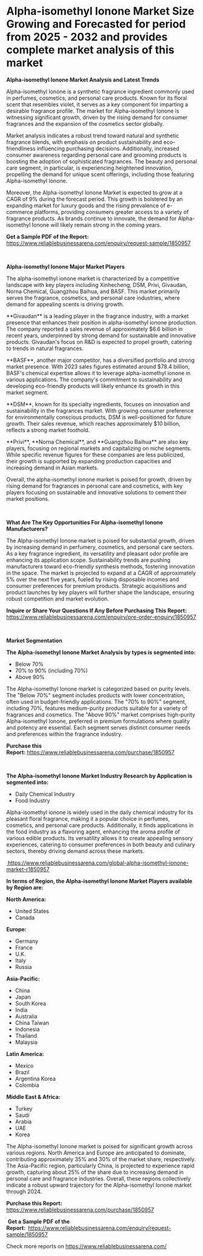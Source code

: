<p><h1>Alpha-isomethyl Ionone Market Size Growing and Forecasted for period from 2025 - 2032 and provides complete market analysis of this market</h1></p><p><strong>Alpha-isomethyl Ionone Market Analysis and Latest Trends</strong></p>
<p><p>Alpha-isomethyl Ionone is a synthetic fragrance ingredient commonly used in perfumes, cosmetics, and personal care products. Known for its floral scent that resembles violet, it serves as a key component for imparting a desirable fragrance profile. The market for Alpha-isomethyl Ionone is witnessing significant growth, driven by the rising demand for consumer fragrances and the expansion of the cosmetics sector globally.</p><p>Market analysis indicates a robust trend toward natural and synthetic fragrance blends, with emphasis on product sustainability and eco-friendliness influencing purchasing decisions. Additionally, increased consumer awareness regarding personal care and grooming products is boosting the adoption of sophisticated fragrances. The beauty and personal care segment, in particular, is experiencing heightened innovation, propelling the demand for unique scent offerings, including those featuring Alpha-isomethyl Ionone.</p><p>Moreover, the Alpha-isomethyl Ionone Market is expected to grow at a CAGR of 9% during the forecast period. This growth is bolstered by an expanding market for luxury goods and the rising prevalence of e-commerce platforms, providing consumers greater access to a variety of fragrance products. As brands continue to innovate, the demand for Alpha-isomethyl Ionone will likely remain strong in the coming years.</p></p>
<p><strong>Get a Sample PDF of the Report:&nbsp;</strong> <a href="https://www.reliablebusinessarena.com/enquiry/request-sample/1850957?utm_campaign=1871&utm_medium=2&utm_source=Github&utm_content=ia&utm_term=07012025&utm_id=alpha-isomethyl-ionone">https://www.reliablebusinessarena.com/enquiry/request-sample/1850957</a></p>
<p>&nbsp;</p>
<p><strong>Alpha-isomethyl Ionone Major Market Players</strong></p>
<p><p>The alpha-isomethyl ionone market is characterized by a competitive landscape with key players including Xinhecheng, DSM, Privi, Givaudan, Norna Chemical, Guangzhou Baihua, and BASF. This market primarily serves the fragrance, cosmetics, and personal care industries, where demand for appealing scents is driving growth.</p><p>**Givaudan** is a leading player in the fragrance industry, with a market presence that enhances their position in alpha-isomethyl ionone production. The company reported a sales revenue of approximately $6.6 billion in recent years, underpinned by strong demand for sustainable and innovative products. Givaudan's focus on R&D is expected to propel growth, catering to trends in natural fragrances.</p><p>**BASF**, another major competitor, has a diversified portfolio and strong market presence. With 2023 sales figures estimated around $78.4 billion, BASF's chemical expertise allows it to leverage alpha-isomethyl ionone in various applications. The company's commitment to sustainability and developing eco-friendly products will likely enhance its growth in this market segment.</p><p>**DSM**, known for its specialty ingredients, focuses on innovation and sustainability in the fragrances market. With growing consumer preference for environmentally conscious products, DSM is well-positioned for future growth. Their sales revenue, which reaches approximately $10 billion, reflects a strong market foothold.</p><p>**Privi**, **Norna Chemical**, and **Guangzhou Baihua** are also key players, focusing on regional markets and capitalizing on niche segments. While specific revenue figures for these companies are less publicized, their growth is supported by expanding production capacities and increasing demand in Asian markets.</p><p>Overall, the alpha-isomethyl ionone market is poised for growth, driven by rising demand for fragrances in personal care and cosmetics, with key players focusing on sustainable and innovative solutions to cement their market positions.</p></p>
<p>&nbsp;</p>
<p><strong>What Are The Key Opportunities For Alpha-isomethyl Ionone Manufacturers?</strong></p>
<p><p>The Alpha-isomethyl Ionone market is poised for substantial growth, driven by increasing demand in perfumery, cosmetics, and personal care sectors. As a key fragrance ingredient, its versatility and pleasant odor profile are enhancing its application scope. Sustainability trends are pushing manufacturers toward eco-friendly synthesis methods, fostering innovation in the space. The market is projected to expand at a CAGR of approximately 5% over the next five years, fueled by rising disposable incomes and consumer preferences for premium products. Strategic acquisitions and product launches by key players will further shape the landscape, ensuring robust competition and market evolution.</p></p>
<p><strong>Inquire or Share Your Questions If Any Before Purchasing This Report:</strong> <a href="https://www.reliablebusinessarena.com/enquiry/pre-order-enquiry/1850957?utm_campaign=1871&utm_medium=2&utm_source=Github&utm_content=ia&utm_term=07012025&utm_id=alpha-isomethyl-ionone">https://www.reliablebusinessarena.com/enquiry/pre-order-enquiry/1850957</a></p>
<p>&nbsp;</p>
<p><strong>Market Segmentation</strong></p>
<p><strong>The Alpha-isomethyl Ionone Market Analysis by types is segmented into:</strong></p>
<p><ul><li>Below 70%</li><li>70% to 90% (including 70%)</li><li>Above 90%</li></ul></p>
<p><p>The Alpha-isomethyl Ionone market is categorized based on purity levels. The "Below 70%" segment includes products with lower concentration, often used in budget-friendly applications. The "70% to 90%" segment, including 70%, features medium-purity products suitable for a variety of fragrances and cosmetics. The "Above 90%" market comprises high-purity Alpha-isomethyl Ionone, preferred in premium formulations where quality and potency are essential. Each segment serves distinct consumer needs and preferences within the fragrance industry.</p></p>
<p><strong>Purchase this Report:&nbsp;</strong><a href="https://www.reliablebusinessarena.com/purchase/1850957?utm_campaign=1871&utm_medium=2&utm_source=Github&utm_content=ia&utm_term=07012025&utm_id=alpha-isomethyl-ionone">https://www.reliablebusinessarena.com/purchase/1850957</a></p>
<p>&nbsp;</p>
<p><strong>The Alpha-isomethyl Ionone Market Industry Research by Application is segmented into:</strong></p>
<p><ul><li>Daily Chemical Industry</li><li>Food Industry</li></ul></p>
<p><p>Alpha-isomethyl ionone is widely used in the daily chemical industry for its pleasant floral fragrance, making it a popular choice in perfumes, cosmetics, and personal care products. Additionally, it finds applications in the food industry as a flavoring agent, enhancing the aroma profile of various edible products. Its versatility allows it to create appealing sensory experiences, catering to consumer preferences in both beauty and culinary sectors, thereby driving demand across these markets.</p></p>
<p><a href="https://www.reliablebusinessarena.com/global-alpha-isomethyl-ionone-market-r1850957?utm_campaign=1871&utm_medium=2&utm_source=Github&utm_content=ia&utm_term=07012025&utm_id=alpha-isomethyl-ionone">&nbsp;https://www.reliablebusinessarena.com/global-alpha-isomethyl-ionone-market-r1850957</a></p>
<p><strong>In terms of Region, the Alpha-isomethyl Ionone Market Players available by Region are:</strong></p>
<p>
    <p> <strong> North America: </strong>
        <ul>
            <li>United States</li>
            <li>Canada</li>
        </ul>
        </p> 
    <p> <strong> Europe: </strong>
        <ul>
            <li>Germany</li>
            <li>France</li>
            <li>U.K.</li>
            <li>Italy</li>
            <li>Russia</li>
        </ul>
        </p> 
    <p> <strong> Asia-Pacific: </strong>
        <ul>
            <li>China</li>
            <li>Japan</li>
            <li>South Korea</li>
            <li>India</li>
            <li>Australia</li>
            <li>China Taiwan</li>
            <li>Indonesia</li>
            <li>Thailand</li>
            <li>Malaysia</li>
        </ul>
        </p> 
    <p> <strong> Latin America: </strong>
        <ul>
            <li>Mexico</li>
            <li>Brazil</li>
            <li>Argentina Korea</li>
            <li>Colombia</li>
        </ul>
        </p> 
    <p> <strong> Middle East & Africa: </strong>
        <ul>
            <li>Turkey</li>
            <li>Saudi</li>
            <li>Arabia</li>
            <li>UAE</li>
            <li>Korea</li>
        </ul>
    </p>
    </p>
<p><p>The Alpha-isomethyl Ionone market is poised for significant growth across various regions. North America and Europe are anticipated to dominate, contributing approximately 35% and 30% of the market share, respectively. The Asia-Pacific region, particularly China, is projected to experience rapid growth, capturing about 25% of the share due to increasing demand in personal care and fragrance industries. Overall, these regions collectively indicate a robust upward trajectory for the Alpha-isomethyl Ionone market through 2024.</p></p>
<p><strong>Purchase this Report: </strong><a href="https://www.reliablebusinessarena.com/purchase/1850957?utm_campaign=1871&utm_medium=2&utm_source=Github&utm_content=ia&utm_term=07012025&utm_id=alpha-isomethyl-ionone">https://www.reliablebusinessarena.com/purchase/1850957</a></p>
<p>&nbsp;<strong>Get a Sample PDF of the Report:&nbsp;&nbsp;</strong><a href="https://www.reliablebusinessarena.com/enquiry/request-sample/1850957?utm_campaign=1871&utm_medium=2&utm_source=Github&utm_content=ia&utm_term=07012025&utm_id=alpha-isomethyl-ionone">https://www.reliablebusinessarena.com/enquiry/request-sample/1850957</a></p>
<p><strong></strong></p>
<p>Check more reports on <a href="https://www.reliablebusinessarena.com/?utm_campaign=1871&utm_medium=2&utm_source=Github&utm_content=ia&utm_term=07012025&utm_id=alpha-isomethyl-ionone">https://www.reliablebusinessarena.com/</a></p>